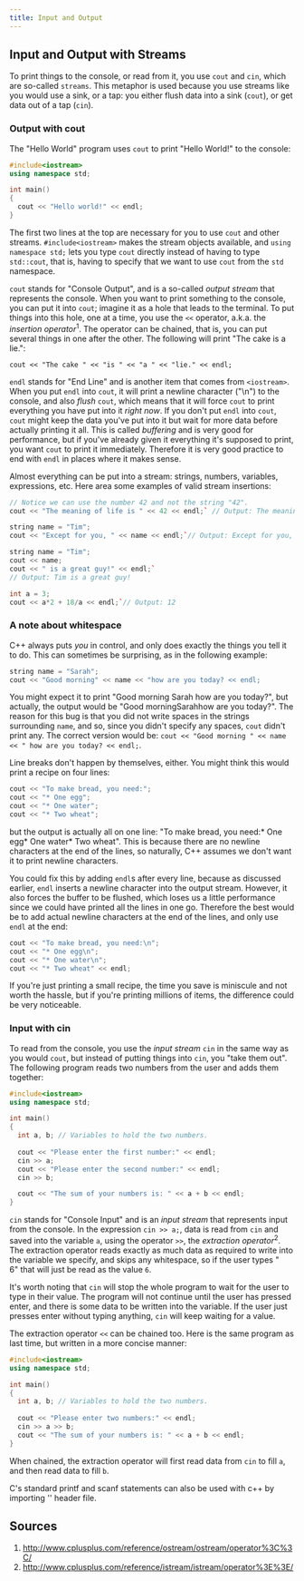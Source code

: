 ```yaml
---
title: Input and Output
---
```


## Input and Output with Streams

To print things to the console, or read from it, you use `cout` and `cin`, which are so-called `streams`. This metaphor is used because you use streams like you would use a sink, or a tap: you either flush data into a sink (`cout`), or get data out of a tap (`cin`).

### Output with cout

The "Hello World" program uses `cout` to print "Hello World!" to the console:

```cpp
#include<iostream>
using namespace std; 

int main()
{
  cout << "Hello world!" << endl;
}
```
The first two lines at the top are necessary for you to use `cout` and other streams. `#include<iostream>` makes the stream objects available, and `using namespace std;` lets you type `cout` directly instead of having to type `std::cout`, that is, having to specify that we want to use `cout` from the `std` namespace.

`cout` stands for "Console Output", and is a so-called _output stream_ that represents the console. When you want to print something to the console, you can put it into `cout`; imagine it as a hole that leads to the terminal. To put things into this hole, one at a time, you use the `<<` operator, a.k.a. the _insertion operator_<sup>1</sup>. The operator can be chained, that is, you can put several things in one after the other. The following will print "The cake is a lie.":

`cout << "The cake " << "is " << "a " << "lie." << endl;`

`endl` stands for "End Line" and is another item that comes from `<iostream>`. When you put `endl` into `cout`, it will print a newline character ("\n") to the console, and also _flush_ `cout`, which means that it will force `cout` to print everything you have put into it *right now*. If you don't put `endl` into `cout`, `cout` might keep the data you've put into it but wait for more data before actually printing it all. This is called _buffering_ and is very good for performance, but if you've already given it everything it's supposed to print, you want `cout` to print it immediately. Therefore it is very good practice to end with `endl` in places where it makes sense.

Almost everything can be put into a stream: strings, numbers, variables, expressions, etc. Here area some examples of valid stream insertions:

```cpp
// Notice we can use the number 42 and not the string "42". 
cout << "The meaning of life is " << 42 << endl;` // Output: The meaning of life is 42
```

```cpp
string name = "Tim";
cout << "Except for you, " << name << endl;`// Output: Except for you, Tim
```

```cpp
string name = "Tim";
cout << name;
cout << " is a great guy!" << endl;`
// Output: Tim is a great guy!
```

```cpp
int a = 3;
cout << a*2 + 18/a << endl;`// Output: 12
```

### A note about whitespace

C++ always puts *you* in control, and only does exactly the things you tell it to do. This can sometimes be surprising, as in the following example:

```cpp
string name = "Sarah";
cout << "Good morning" << name << "how are you today? << endl;
```
You might expect it to print "Good morning Sarah how are you today?", but actually, the output would be "Good morningSarahhow are you today?". The reason for this bug is that you did not write spaces in the strings surrounding `name`, and so, since you didn't specify any spaces, `cout` didn't print any. The correct version would be: `cout << "Good morning " << name << " how are you today? << endl;`.

Line breaks don't happen by themselves, either. You might think this would print a recipe on four lines:

```cpp
cout << "To make bread, you need:";
cout << "* One egg";
cout << "* One water";
cout << "* Two wheat";
```
but the output is actually all on one line: "To make bread, you need:* One egg* One water* Two wheat". This is because there are no newline characters at the end of the lines, so naturally, C++ assumes we don't want it to print newline characters.

You could fix this by adding `endl`s after every line, because as discussed earlier, `endl` inserts a newline character into the output stream. However, it also forces the buffer to be flushed, which loses us a little performance since we could have printed all the lines in one go. Therefore the best would be to add actual newline characters at the end of the lines, and only use `endl` at the end:
```cpp
cout << "To make bread, you need:\n";
cout << "* One egg\n";
cout << "* One water\n";
cout << "* Two wheat" << endl;
```
If you're just printing a small recipe, the time you save is miniscule and not worth the hassle, but if you're printing millions of items, the difference could be very noticeable.

### Input with cin

To read from the console, you use the _input stream_ `cin` in the same way as you would `cout`, but instead of putting things into `cin`, you "take them out". The following program reads two numbers from the user and adds them together:
```cpp
#include<iostream>
using namespace std; 

int main()
{
  int a, b; // Variables to hold the two numbers.
  
  cout << "Please enter the first number:" << endl;
  cin >> a;
  cout << "Please enter the second number:" << endl;
  cin >> b;

  cout << "The sum of your numbers is: " << a + b << endl;
}
```

`cin` stands for "Console Input" and is an _input stream_ that represents input from the console. In the expression `cin >> a;`, data is read from `cin` and saved into the variable `a`, using the operator `>>`, the _extraction operator_<sup>2</sup>. The extraction operator reads exactly as much data as required to write into the variable we specify, and skips any whitespace, so if the user types "       6" that will just be read as the value `6`.

It's worth noting that `cin` will stop the whole program to wait for the user to type in their value. The program will not continue until the user has pressed enter, and there is some data to be written into the variable. If the user just presses enter without typing anything, `cin` will keep waiting for a value.

The extraction operator `<<` can be chained too. Here is the same program as last time, but written in a more concise manner:
```cpp
#include<iostream>
using namespace std; 

int main()
{
  int a, b; // Variables to hold the two numbers.
  
  cout << "Please enter two numbers:" << endl;
  cin >> a >> b;
  cout << "The sum of your numbers is: " << a + b << endl;
}
```
When chained, the extraction operator will first read data from `cin` to fill `a`, and then read data to fill `b`.


C's standard printf and scanf statements can also be used with c++ by importing '<cstdio>' header file.


## Sources
1. http://www.cplusplus.com/reference/ostream/ostream/operator%3C%3C/
2. http://www.cplusplus.com/reference/istream/istream/operator%3E%3E/
